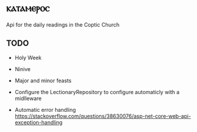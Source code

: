 # ⲕⲁⲧⲁⲙⲉⲣⲟⲥ

Api for the daily readings in the Coptic Church

## TODO
 
- Holy Week
- Ninive
- Major and minor feasts

- Configure the LectionaryRepository to configure automaticly with a midlleware
- Automatic error handling https://stackoverflow.com/questions/38630076/asp-net-core-web-api-exception-handling